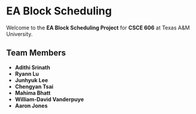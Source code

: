 # EA Block Scheduling

Welcome to the **EA Block Scheduling Project** for **CSCE 606** at Texas A&M University. 

## Team Members
- **Adithi Srinath**
- **Ryann Lu**
- **Junhyuk Lee**
- **Chengyan Tsai**
- **Mahima Bhatt**
- **William-David Vanderpuye**
- **Aaron Jones**




